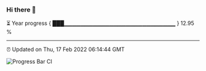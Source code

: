 ### Hi there 👋

⏳ Year progress { ███▁▁▁▁▁▁▁▁▁▁▁▁▁▁▁▁▁▁▁▁▁▁▁▁▁▁▁ } 12.95 %

---

⏰ Updated on Thu, 17 Feb 2022 06:14:44 GMT

![Progress Bar CI](https://github.com/liununu/liununu/workflows/Progress%20Bar%20CI/badge.svg)
